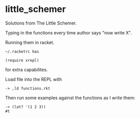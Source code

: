 little_schemer
==============

Solutions from The Little Schemer.


Typing in the functions every time author says "now write X".

Running them in racket.

```
~/.racketrc has

(require xrepl)
```

for extra capabilites.

Load file into the REPL with 
```
-> ,ld functions.rkt
```
Then run some examples against the functions as I write them:

```
-> (lat? '(1 2 3))
#t
```

